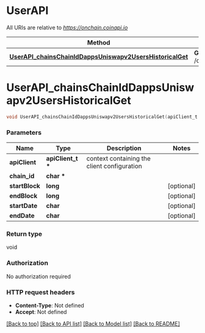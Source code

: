 # UserAPI

All URIs are relative to *https://onchain.coinapi.io*

Method | HTTP request | Description
------------- | ------------- | -------------
[**UserAPI_chainsChainIdDappsUniswapv2UsersHistoricalGet**](UserAPI.md#UserAPI_chainsChainIdDappsUniswapv2UsersHistoricalGet) | **GET** /chains/{chain_id}/dapps/uniswapv2/users/historical | 


# **UserAPI_chainsChainIdDappsUniswapv2UsersHistoricalGet**
```c
void UserAPI_chainsChainIdDappsUniswapv2UsersHistoricalGet(apiClient_t *apiClient, char * chain_id, long startBlock, long endBlock, char startDate, char endDate);
```

### Parameters
Name | Type | Description  | Notes
------------- | ------------- | ------------- | -------------
**apiClient** | **apiClient_t \*** | context containing the client configuration |
**chain_id** | **char \*** |  | 
**startBlock** | **long** |  | [optional] 
**endBlock** | **long** |  | [optional] 
**startDate** | **char** |  | [optional] 
**endDate** | **char** |  | [optional] 

### Return type

void

### Authorization

No authorization required

### HTTP request headers

 - **Content-Type**: Not defined
 - **Accept**: Not defined

[[Back to top]](#) [[Back to API list]](../README.md#documentation-for-api-endpoints) [[Back to Model list]](../README.md#documentation-for-models) [[Back to README]](../README.md)

